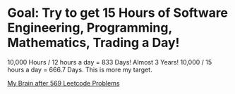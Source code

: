 # Goal: Try to get 15 Hours of Software Engineering, Programming, Mathematics, Trading a Day!
10,000 Hours / 12 hours a day = 833 Days! Almost 3 Years!
10,000 / 15 hours a day = 666.7 Days. This is more my target.

[My Brain after 569 Leetcode Problems](https://youtu.be/8wysIxzqgPI)
